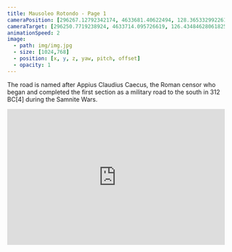 ```yaml
---
title: Mausoleo Rotondo - Page 1
cameraPosition: [296267.12792342174, 4633681.40622494, 128.3653329922611]
cameraTarget: [296250.7719238924, 4633714.095726619, 126.43484628061825]
animationSpeed: 2
image:
  - path: img/img.jpg
  - size: [1024,768]
  - position: [x, y, z, yaw, pitch, offset]
  - opacity: 1
---
```


The road is named after Appius Claudius Caecus, the Roman censor who began and completed the first section as a military road to the south in 312 BC[4] during the Samnite Wars.


<iframe width="100%" height="315" src="https://www.youtube.com/embed/LkIMjtfAj1s" title="YouTube video player" frameborder="0" allow="accelerometer; autoplay; clipboard-write; encrypted-media; gyroscope; picture-in-picture" allowfullscreen></iframe>
